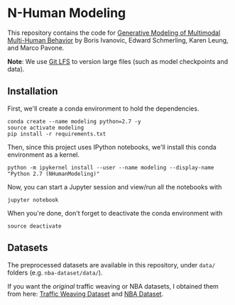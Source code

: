 # N-Human Modeling

This repository contains the code for [Generative Modeling of Multimodal Multi-Human Behavior](https://arxiv.org/abs/1803.02015) by Boris Ivanovic, Edward Schmerling, Karen Leung, and Marco Pavone.

**Note**: We use [Git LFS](https://git-lfs.github.com) to version large files (such as model checkpoints and data). 

## Installation ##

First, we'll create a conda environment to hold the dependencies.
```
conda create --name modeling python=2.7 -y
source activate modeling
pip install -r requirements.txt
```

Then, since this project uses IPython notebooks, we'll install this conda environment as a kernel.
```
python -m ipykernel install --user --name modeling --display-name "Python 2.7 (NHumanModeling)"
```

Now, you can start a Jupyter session and view/run all the notebooks with
```
jupyter notebook
```

When you're done, don't forget to deactivate the conda environment with
```
source deactivate
```

## Datasets ##

The preprocessed datasets are available in this repository, under `data/` folders (e.g. `nba-dataset/data/`).

If you want the *original* traffic weaving or NBA datasets, I obtained them from here: [Traffic Weaving Dataset](https://github.com/StanfordASL/TrafficWeavingCVAE) and [NBA Dataset](https://github.com/linouk23/NBA-Player-Movements).
